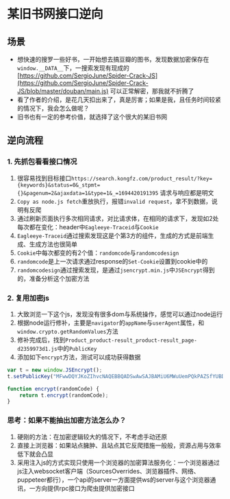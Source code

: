 # 某旧书网接口逆向

## 场景

* 想快速的搜罗一些好书，一开始想去搞豆瓣的图书，发现数据加密保存在`window.__DATA__`下，一搜索发现有现成的[https://github.com/SergioJune/Spider-Crack-JS](https://github.com/SergioJune/Spider-Crack-JS/blob/master/douban/main.js) 可以正常解密，那我就不折腾了
* 看了作者的介绍，是花几天扣出来了，真是厉害；如果是我，且任务时间较紧的情况下，我会怎么做呢？
* 旧书也有一定的参考价值，就选择了这个很大的某旧书网

## 逆向流程

### 1. 先抓包看看接口情况

1. 很容易找到目标接口`https://search.kongfz.com/product_result/?key={keywords}&status=0&_stpmt={}&pagenum=2&ajaxdata=1&type=1&_=1694420191395` 请求与响应都是明文
2. `Copy as node.js fetch`重放执行，报错`invalid request`，拿不到数据，说明有反爬
3. 通过刷新页面执行多次相同请求，对比请求体，在相同的请求下，发现如2处每次都在变化：header中`Eagleeye-Traceid`与`Cookie`
4. `Eagleeye-Traceid`通过搜索发现这是个第3方的组件，生成的方式是前端生成、生成方法也很简单
5. `Cookie`中每次都变的有2个值：`randomcode`与`randomcodesign`
6. `randomcode`是上一次请求通过response的`Set-Cookie`设置到cookie中的
7. `randomcodesign`通过搜索发现，是通过`jsencrypt.min.js`中`JSEncrypt`得到的，准备分析这个加密方法

### 2. 复用加密js

1. 大致浏览一下这个js，发现没有很多dom与系统操作，感觉可以通过node运行
2. 根据node运行修补，主要是`navigator`的`appName`与`userAgent`属性，和`window.crypto.getRandomValues`方法
3. 修补完成后，找到`Product_product-result_product-result_page-d2359973d1.js`中的`PublicKey`
4. 添加如下`encrypt`方法，测试可以成功获得数据

```js
var t = new window.JSEncrypt();
t.setPublicKey("MFwwDQYJKoZIhvcNAQEBBQADSwAwSAJBAMiU6MWuUemPQkPAZSfYUBD6qfgQfM/jY3OEBbdNlOm0SBjX4Z1GMSg0Jhk70NQlxNfrbz4oN0A+jVhoH7gEyY8CAwEAAQ==");

function encrypt(randomCode) {
    return t.encrypt(randomCode);
}

```

### 思考：如果不能抽出加密方法怎么办？

1. 硬刚的方法：在加密逻辑较大的情况下，不考虑手动还原
2. 直接上浏览器：如果站点臃肿、且站点其它反爬措施一般般，资源占用与效率低下就会凸显
3. 采用注入js的方式实现只使用一个浏览器的加密算法服务化：一个浏览器通过js注入websocket客户端（SourcesOverrides、浏览器插件、网络、puppeteer都行），一个api的server一方面提供ws的server与这个浏览器通讯，一方向提供rpc接口为爬虫提供加密接口
